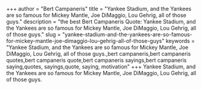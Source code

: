 +++
author = "Bert Campaneris"
title = "Yankee Stadium, and the Yankees are so famous for Mickey Mantle, Joe DiMaggio, Lou Gehrig, all of those guys."
description = "the best Bert Campaneris Quote: Yankee Stadium, and the Yankees are so famous for Mickey Mantle, Joe DiMaggio, Lou Gehrig, all of those guys."
slug = "yankee-stadium-and-the-yankees-are-so-famous-for-mickey-mantle-joe-dimaggio-lou-gehrig-all-of-those-guys"
keywords = "Yankee Stadium, and the Yankees are so famous for Mickey Mantle, Joe DiMaggio, Lou Gehrig, all of those guys.,bert campaneris,bert campaneris quotes,bert campaneris quote,bert campaneris sayings,bert campaneris saying,quotes, sayings,quote, saying, motivation"
+++
Yankee Stadium, and the Yankees are so famous for Mickey Mantle, Joe DiMaggio, Lou Gehrig, all of those guys.
